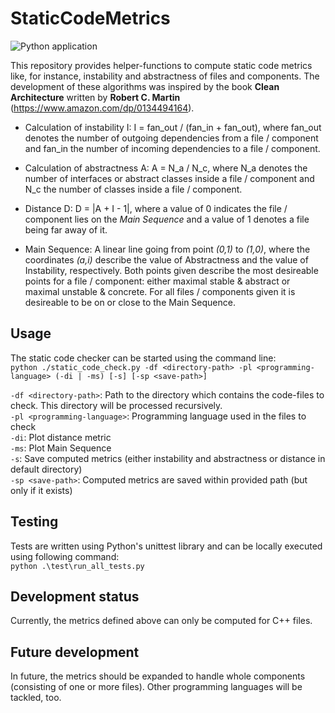 # StaticCodeMetrics

![Python application](https://github.com/Markus2101/StaticCodeMetrics/workflows/Python%20application/badge.svg?branch=master)

This repository provides helper-functions to compute static code metrics like, for instance, instability and abstractness of files and components. 
The development of these algorithms was inspired by the book **Clean Architecture** written by **Robert C. Martin** (https://www.amazon.com/dp/0134494164).

- Calculation of instability I: I = fan_out / (fan_in + fan_out), where fan_out denotes the number of outgoing dependencies from a file / component and fan_in the number of incoming dependencies to a file / component.

- Calculation of abstractness A: A = N_a / N_c, where N_a denotes the number of interfaces or abstract classes inside a file / component and N_c the number of classes inside a file / component.

- Distance D: D = |A + I - 1|, where a value of 0 indicates the file / component lies on the _Main Sequence_ and a value of 1 denotes a file being far away of it.

- Main Sequence: A linear line going from point _(0,1)_ to _(1,0)_, where the coordinates _(a,i)_ describe the value of Abstractness and the value of Instability, respectively. Both points given describe the most desireable points for a file / component: either maximal stable & abstract or maximal unstable & concrete. For all files / components given it is desireable to be on or close to the Main Sequence.

## Usage
The static code checker can be started using the command line:  
`python ./static_code_check.py -df <directory-path> -pl <programming-language> (-di | -ms) [-s] [-sp <save-path>]`

`-df <directory-path>`: Path to the directory which contains the code-files to check. This directory will be processed recursively.  
`-pl <programming-language>`: Programming language used in the files to check  
`-di`: Plot distance metric  
`-ms`: Plot Main Sequence  
`-s`: Save computed metrics (either instability and abstractness or distance in default directory)  
`-sp <save-path>`: Computed metrics are saved within provided path (but only if it exists)

## Testing
Tests are written using Python's unittest library and can be locally executed using following command:  
`python .\test\run_all_tests.py`

## Development status
Currently, the metrics defined above can only be computed for C++ files.

## Future development
In future, the metrics should be expanded to handle whole components (consisting of one or more files). Other programming languages will be tackled, too.
